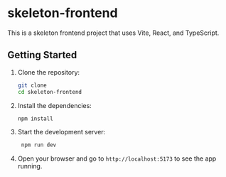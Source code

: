 # skeleton-frontend

This is a skeleton frontend project that uses Vite, React, and TypeScript.

## Getting Started

1. Clone the repository:
   ```bash
   git clone
   cd skeleton-frontend
   ```
2. Install the dependencies:
   ```bash
   npm install
   ```
3. Start the development server:
   ```bash
    npm run dev
    ```
4. Open your browser and go to `http://localhost:5173` to see the app running.
